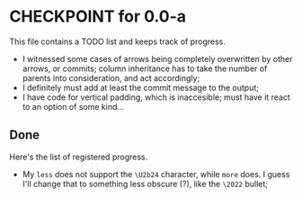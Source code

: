 CHECKPOINT for 0.0-a
====================

This file contains a TODO list and keeps track of progress.

 - I witnessed some cases of arrows being completely overwritten by other
   arrows, or commits; column inheritance has to take the number of parents into
   consideration, and act accordingly;
 - I definitely must add at least the commit message to the output;
 - I have code for vertical padding, which is inaccesible; must have it react to
   an option of some kind…

## Done

Here's the list of registered progress.

 - My `less` does not support the `\U2b24` character, while `more` does. I guess
   I'll change that to something less obscure (?), like the `\2022` bullet;
